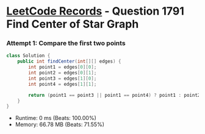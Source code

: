 # [LeetCode Records](../../README.md) - Question 1791 Find Center of Star Graph

### Attempt 1: Compare the first two points
```java
class Solution {
    public int findCenter(int[][] edges) {
        int point1 = edges[0][0];
        int point2 = edges[0][1];
        int point3 = edges[1][0];
        int point4 = edges[1][1];

        return (point1 == point3 || point1 == point4) ? point1 : point2;
    }
}
```
- Runtime: 0 ms (Beats: 100.00%)
- Memory: 66.78 MB (Beats: 71.55%)

<br>
